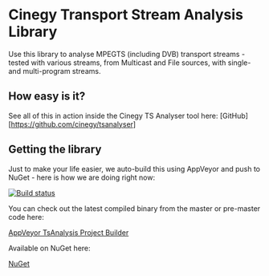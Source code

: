 ﻿# Cinegy Transport Stream Analysis Library

Use this library to analyse MPEGTS (including DVB) transport streams - tested with various streams, from Multicast and File sources, with single- and multi-program streams.

## How easy is it?

See all of this in action inside the Cinegy TS Analyser tool here: [GitHub] [https://github.com/cinegy/tsanalyser]
    
## Getting the library

Just to make your life easier, we auto-build this using AppVeyor and push to NuGet - here is how we are doing right now: 

[![Build status](https://ci.appveyor.com/api/projects/status/absxfwdh8s0h288d?svg=true)](https://ci.appveyor.com/project/cinegy/tsanalysis)

You can check out the latest compiled binary from the master or pre-master code here:

[AppVeyor TsAnalysis Project Builder](https://ci.appveyor.com/project/cinegy/tsanalysis/build/artifacts)

Available on NuGet here:

[NuGet](https://www.nuget.org/packages/Cinegy.TsAnalysis/)
